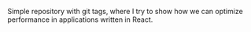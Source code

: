 Simple repository with git tags, where I try to show how we can optimize performance in applications written in React.